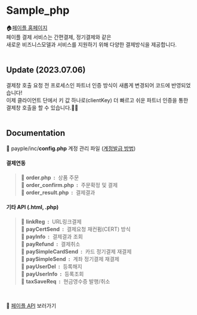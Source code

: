 # Sample_php

🏠[페이플 홈페이지](https://www.payple.kr/)<br>
페이플 결제 서비스는 간편결제, 정기결제와 같은 <br>
새로운 비즈니스모델과 서비스를 지원하기 위해 다양한 결제방식을 제공합니다.
<br><br>

## Update (2023.07.06)
결제창 호출 요청 전 프로세스인 파트너 인증 방식이 새롭게 변경되어 코드에 반영되었습니다!<br>
이제 클라이언트 단에서 키 값 하나로(clientKey) 더 빠르고 쉬운 파트너 인증을 통한 결제창 호출을 할 수 있습니다.🧑‍💻
<br><br>

## Documentation

📂 payple/inc/**config.php** 계정 관리 파일 ([계정발급 방법](https://developer.payple.kr/quick/account))<br>
#### 결제연동
>📂 **order.php &nbsp;:** &nbsp;상품 주문<br>
>📂 **order_confirm.php &nbsp;:** &nbsp;주문확정 및 결제<br>
>📂 **order_result.php &nbsp;:** &nbsp;결제결과<br>
#### 기타 API (.html, .php)
>📂 **linkReg &nbsp;:** &nbsp;URL링크결제<br>
>📂 **payCertSend &nbsp;:** &nbsp;결제요청 재컨펌(CERT) 방식<br>
>📂 **payInfo &nbsp;:** &nbsp;결제결과 조회<br> 
>📂 **payRefund &nbsp;:** &nbsp;결제취소<br>
>📂 **paySimpleCardSend &nbsp;:** &nbsp;카드 정기결제 재결제<br>
>📂 **paySimpleSend &nbsp;:** &nbsp;계좌 정기결제 재결제<br>
>📂 **payUserDel &nbsp;:** &nbsp;등록해지<br>
>📂 **payUserInfo &nbsp;:** &nbsp;등록조회<br>
>📂 **taxSaveReq &nbsp;:** &nbsp;현금영수증 발행/취소<br>
<br>

🙋‍ [페이플 API](https://developer.payple.kr) 보러가기

